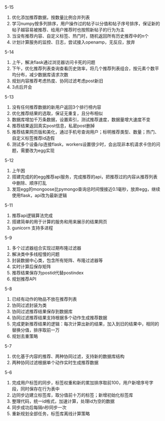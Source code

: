 5-15

1. 优化添加推荐数据，按数量比例合并列表
2. 学习numpy按多列排序，用户操作过的帖子以分值和帖子序号排序，保证新的帖子越容易被推荐、给用户推荐时也按照新帖子的行为为主
3. 当没有推荐内容、自定义标签、热门时，随机返回所有历史推荐中的n个
4. 计划计算服务的监控、日志，尝试接入openamp，无反应，放弃

5-14

1. 上午，解决flask通过浏览器访问卡死的问题
2. 下午，优化推荐列表查询查看历史效率，将几个推荐列表组合，按元素个数平均分布，减少数据库请求次数
3. 规划内容推荐考虑热度、协同过滤考虑post新旧
4. 3点后开会

5-13

1. 没有任何推荐数据的新用户返回3个排行榜内容
2. 优化推荐结果的选取，保证无重复，且分布相似
3. 数据库增加千万条数据，设置索引，测试推荐速度，数据量增大速度不变
4. 推荐结果返回真实post信息，私密post删掉
5. 推荐结果网页版和美化，通过手机号查询用户；标明推荐类型、数量；热门、自定义标签推荐id造假
6. 测试多个设备/ip连接flask，workers设置很少时，会出现非本机请求卡住的问题，需要改为egg实现

5-12

1. 上午困
2. 搭建完成的的egg推荐api服务，完成推荐的api，把推荐过的内容从推荐列表中删除、顺序打乱
3. 发现egg的mongoose比pymongo查询总时间慢接近0.1毫秒，放弃egg，继续使用flask，api改为最新逻辑

5-11

1. 推荐api逻辑算法完成
2. 搭建简单的用于计算的服务和用来展示的结果网页
3. gunicorn 支持多进程

5-9

1. 多个过滤器组合实现过期布隆过滤器
2. 解决类中多线程慢的问题
3. 封装数据中心类，包含所有矩阵、布隆过滤器等
4. 实时计算后保存矩阵
5. 推荐结果保存为postid代替postindex
6. 规划推荐API

5-8

1. 已经有动作的物品不放在推荐列表
2. 协同过滤封装为类
3. 协同过滤推荐结果保存到数据库
4. 协同过滤推荐结果支持根据多个动作生成推荐数据
5. 完成更新推荐结果的逻辑：每次计算出新的结果，加入到旧的结果中，相同的替换分值，排序取前一万
6. 规划去重策略

5-7

1. 优化基于内容的推荐、两种协同过滤，支持新的数据库结构
2. 两种协同过滤根据单个动作实时生成推荐数据

5-6

1. 完成用户标签的同步，标签权重和新的累加排序取前100，用户新增序号字段，同时保存在行为表中
2. 边同步边建立标签库，取分值前十万的标签；新增初始化标签库
3. 整理代码，统一id格式，加速计算，处理id为空的数据
4. 同步成功后每隔n秒同步一次
5. 重新规划全部任务，标签库离线计算策略